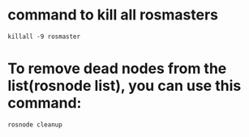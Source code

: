 # command to kill all rosmasters
```
killall -9 rosmaster
```
# To remove dead nodes from the list(rosnode list), you can use this command:
```
rosnode cleanup
```
